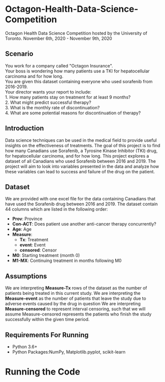 # Octagon-Health-Data-Science-Competition
Octagon Health Data Science Competition hosted by the University of Toronto.
November 6th, 2020 - November 9th, 2020

## Scenario
You work for a company called "Octagon Insurance".										
Your boss is wondering how many patients use a TKI for hepatocellular carcinoma and for how long. 										
You are given this dataset containing everyone who used sorafenib from 2016-2019.										
Your director wants your report to include:										
	1. How many patients stay on treatment for at least 9 months?									
	2. What might predict successful therapy?									
	3. What is the monthly rate of discontinuation?									
	4. What are some potential reasons for discontinuation of therapy?						
  
## Introduction
Data science techniques can be used in the medical field to provide useful insights on the effectiveness of treatments. The goal of this project is to find how many Canadians use Sorafenib, a Tyrosine Kinase Inhibitor (TKI) drug, for hepatocellular carcinoma, and for how long. This project explores a dataset of all Canadians who used Sorafenib between 2016 and 2019. The project will aim to look into variables presented in the data and analyze how these variables can lead to success and failure of the drug on the patient.

## Dataset
We are provided with one excel file for the data containing Canadians that have used the Sorafenib drug between 2016 and 2019.
The dataset contain 44 columns which are listed in the following order: 

- **Prov**: Province
- **Con-ACT**: Does patient use another anti-cancer therapy concurrently?
- **Age**: Age
- **Measure**:
  - **Tx**: Treatment
  - **event**: Event
  - **censored**: Censor
- **M0**: Starting treatment (month 0)
- **M1-MX**: Continuing treatment in months following M0

## Assumptions
We are interpreting **Measure-Tx** rows of the dataset as the number of patients being treated in this current study. 
We are interpreting the **Measure-event** as the number of patients that leave the study due to adverse events caused by the drug in question
We are interpreting **Measure-censored** to represent interval censoring, such that we will assume Measure-censored represents the patients who finish the study successfully within the given time period.

## Requirements For Running
- Python 3.6+
- Python Packages:NumPy, Matplotlib.pyplot, scikit-learn

# Running the Code

